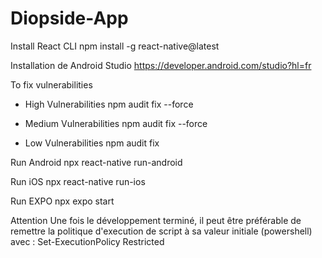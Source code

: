 # Diopside-App

Install React CLI 
npm install -g react-native@latest

Installation de Android Studio
https://developer.android.com/studio?hl=fr

To fix vulnerabilities

- High Vulnerabilities
npm audit fix --force 

- Medium Vulnerabilities
npm audit fix --force 

- Low Vulnerabilities
npm audit fix

Run Android
npx react-native run-android

Run iOS
npx react-native run-ios

Run EXPO
npx expo start

Attention
Une fois le développement terminé, il peut être préférable de remettre la politique d'execution de script à sa valeur initiale (powershell) avec :
Set-ExecutionPolicy Restricted
